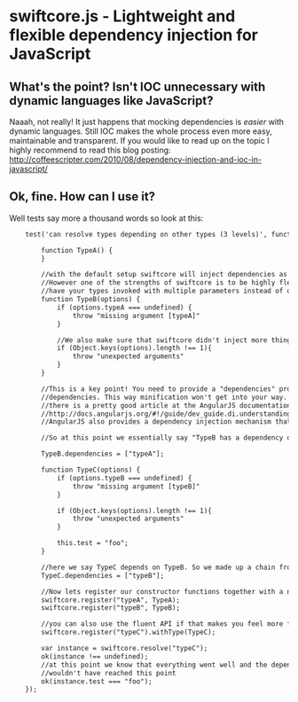 swiftcore.js - Lightweight and flexible dependency injection for JavaScript
===========================================================================



What's the point? Isn't IOC unnecessary with dynamic languages like JavaScript?
-------------------------------------------------------------------------------

Naaah, not really! It just happens that mocking dependencies is *easier* with dynamic languages.
Still IOC makes the whole process even more easy, maintainable and transparent. If you would like to read up
on the topic I highly recommend to read this blog posting: http://coffeescripter.com/2010/08/dependency-injection-and-ioc-in-javascript/

Ok, fine. How can I use it?
-------------------------------------------------------------------------------

Well tests say more a thousand words so look at this:

```html
    test('can resolve types depending on other types (3 levels)', function () {

        function TypeA() {
        }

        //with the default setup swiftcore will inject dependencies as one object with properties.
        //However one of the strengths of swiftcore is to be highly flexible, so if you rather would like to
        //have your types invoked with multiple parameters instead of one configuration object, that's pretty easy, too!
        function TypeB(options) {
            if (options.typeA === undefined) {
                throw "missing argument [typeA]"
            }

            //We also make sure that swiftcore didn't inject more things than necessary
            if (Object.keys(options).length !== 1){
                throw "unexpected arguments"
            }
        }

        //This is a key point! You need to provide a "dependencies" property with an array that names all the
        //dependencies. This way minification won't get into your way. If you like to read up on the topic
        //there is a pretty good article at the AngularJS documentation that covers the topic:
        //http://docs.angularjs.org/#!/guide/dev_guide.di.understanding_di
        //AngularJS also provides a dependency injection mechanism that works pretty much the same as swiftcore.js.

        //So at this point we essentially say "TypeB has a dependency on TypeA"

        TypeB.dependencies = ["typeA"];

        function TypeC(options) {
            if (options.typeB === undefined) {
                throw "missing argument [typeB]"
            }

            if (Object.keys(options).length !== 1){
                throw "unexpected arguments"
            }

            this.test = "foo";
        }

        //here we say TypeC depends on TypeB. So we made up a chain from TypeC to TypeB to TybeA
        TypeC.dependencies = ["typeB"];

        //Now lets register our constructor functions together with a name to resolve them later
        swiftcore.register("typeA", TypeA);
        swiftcore.register("typeB", TypeB);

        //you can also use the fluent API if that makes you feel more fancy
        swiftcore.register("typeC").withType(TypeC);

        var instance = swiftcore.resolve("typeC");
        ok(instance !== undefined);
        //at this point we know that everything went well and the dependencies have been injected. Otherwise we
        //wouldn't have reached this point
        ok(instance.test === "foo");
    });
```








